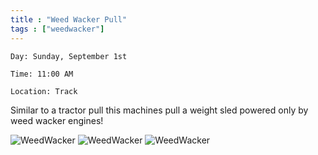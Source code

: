 ```yaml
---
title : "Weed Wacker Pull"
tags : ["weedwacker"]
---
```


`Day: Sunday, September 1st`

`Time: 11:00 AM` 

`Location: Track`

Similar to a tractor pull this machines pull a weight sled powered only by weed wacker engines! 

![WeedWacker](/img/events/weedwacker/weedwacker1.jpg)
![WeedWacker](/img/events/weedwacker/weedwacker2.jpg)
![WeedWacker](/img/events/weedwacker/weedwacker3.jpg)